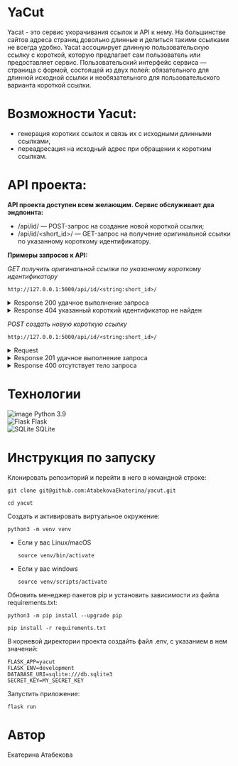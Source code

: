 # YaCut

Yacat - это сервис укорачивания ссылок и API к нему. На большинстве сайтов адреса страниц довольно длинные и делиться такими ссылками не всегда удобно.
Yacat ассоциирует длинную пользовательскую ссылку с короткой, которую предлагает сам пользователь или предоставляет сервис.
Пользовательский интерфейс сервиса — страница с формой, состоящей из двух полей: обязательного для длинной исходной ссылки и необязательного для пользовательского варианта короткой ссылки.


# Возможности Yacut:

- генерация коротких ссылок и связь их с исходными длинными ссылками,
- переадресация на исходный адрес при обращении к коротким ссылкам.


# API проекта:

**API проекта доступен всем желающим. Сервис обслуживает два эндпоинта:**

- /api/id/ — POST-запрос на создание новой короткой ссылки;
- /api/id/<short_id>/ — GET-запрос на получение оригинальной ссылки по указанному короткому идентификатору.

**Примеры запросов к API:**<br>

*GET получить оригинальной ссылки по указанному короткому идентификатору*<br>

`http://127.0.0.1:5000/api/id/<string:short_id>/`
<details><summary>Response 200 удачное выполнение запроса</summary>
{<br>
    "url": "string"<br>
}
</details>
<details><summary>Response 404 указанный короткий идентификатор не найден</summary>
{<br>
    "message": "Указанный id не найден"<br>
}
</details>

*POST создать новую короткую ссылку*<br>

`http://127.0.0.1:5000/api/id/<string:short_id>/`
<details><summary>Request</summary>
{<br>
    ""url": "string","<br>
    "custom_id": "string"<br>
}
</details>
<details><summary>Response 201 удачное выполнение запроса</summary>
{<br>
    "url": "string",,<br>
    "short_link": "string"<br>
}
</details>
<details><summary>Response 400 отсутствует тело запроса</summary>
{<br>
    "message": "Отсутствует тело запроса"<br>
}
</details>


# Технологии

![image](https://img.shields.io/badge/Python-FFD43B?style=for-the-badge&logo=python&logoColor=blue) Python 3.9<br>
![Flask](https://img.shields.io/badge/flask-%23000.svg?style=for-the-badge&logo=flask&logoColor=white) Flask<br>
![SQLite](https://img.shields.io/badge/sqlite-%2307405e.svg?style=for-the-badge&logo=sqlite&logoColor=white) SQLite


# Инструкция по запуску

Клонировать репозиторий и перейти в него в командной строке:

```
git clone git@github.com:AtabekovaEkaterina/yacut.git
```

```
cd yacut
```

Cоздать и активировать виртуальное окружение:

```
python3 -m venv venv
```

* Если у вас Linux/macOS

    ```
    source venv/bin/activate
    ```

* Если у вас windows

    ```
    source venv/scripts/activate
    ```

Обновить менеджер пакетов pip и установить зависимости из файла requirements.txt:

```
python3 -m pip install --upgrade pip
```

```
pip install -r requirements.txt
```

В корневой директории проекта создайть файл .env, с указанием в нем значений:

```
FLASK_APP=yacut
FLASK_ENV=development
DATABASE_URI=sqlite:///db.sqlite3
SECRET_KEY=MY_SECRET_KEY
```

Запустить приложение:

```
flask run
```


# Автор

Екатерина Атабекова